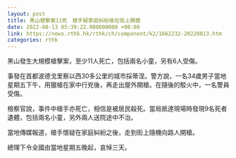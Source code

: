 ```yaml
---
layout: post
title: 黑山槍擊案11死　槍手疑家庭糾紛後在街上開槍
date: 2022-08-13 05:39:22.000000000 +08:00
link: https://news.rthk.hk/rthk/ch/component/k2/1662232-20220813.htm
categories: rthk
---
```


黑山發生大規模槍擊案，至少11人死亡，包括兩名小童，另有6人受傷。

事發在首都波德戈里察以西30多公里的城市採蒂涅。警方說，一名34歲男子當地星期五下午，用獵槍在家中行兇後，再走出屋外開槍。在隨後的駁火中，一名警員受傷。

檢察官說，事件中槍手亦死亡，相信是被居民殺死。當局抵達現場時發現9名死者遺體，包括兩名小童，另外兩人送院途中不治。

當地傳媒報道，槍手懷疑在家庭糾紛之後，走到街上隨機向路人開槍。

總理下令全國由當地星期五晚起，哀悼三天。
